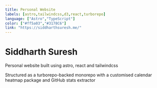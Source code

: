 ```yaml
---
title: Personal Website
labels: [astro,tailwindcss,d3,react,turborepo]
language: ["Astro","TypeScript"] 
color: ["#ff5a03","#3178C6"]
link: "https://siddharthsuresh.me/"
---
```

 
# Siddharth Suresh

Personal website built using astro, react and tailwindcss

Structured as a turborepo-backed monorepo with a customised
calendar heatmap package and GitHub stats extractor
